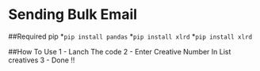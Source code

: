 # Sending Bulk Email

##Required pip \*`pip install pandas` \*`pip install xlrd` \*`pip install xlrd`

##How To Use
1 - Lanch The code
2 - Enter Creative Number In List creatives
3 - Done !!